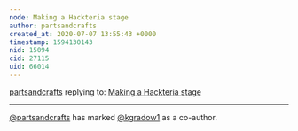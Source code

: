 ```yaml
---
node: Making a Hackteria stage
author: partsandcrafts
created_at: 2020-07-07 13:55:43 +0000
timestamp: 1594130143
nid: 15094
cid: 27115
uid: 66014
---
```




[partsandcrafts](../profile/partsandcrafts) replying to: [Making a Hackteria stage](../notes/partsandcrafts/10-26-2017/making-a-hackteria-microscope)

----
 [@partsandcrafts](/profile/partsandcrafts) has marked [@kgradow1](/profile/kgradow1) as a co-author. 